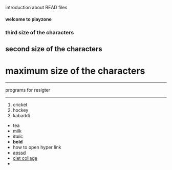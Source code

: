 introduction about READ files
#### welcome to playzone
### third size of the characters
## second size of the characters
# maximum size of the characters

***
programs for resigter 
***

1. cricket
2. hockey
3. kabaddi

- tea
- milk
- *italic*
- **bold**
- how to open hyper link
- [apssd](https://www.apssdc.in) 
- [ciet collage](https://www.chalapathiengg.ac.in/)
- 
